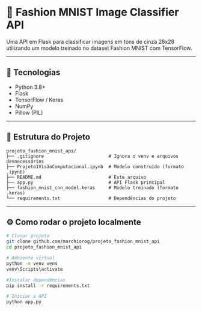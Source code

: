 # 🧠 Fashion MNIST Image Classifier API

Uma API em Flask para classificar imagens em tons de cinza 28x28 utilizando um modelo treinado no dataset Fashion MNIST com TensorFlow.

---

## 🚀 Tecnologias

- Python 3.8+
- Flask
- TensorFlow / Keras
- NumPy
- Pillow (PIL)

---

## 📁 Estrutura do Projeto

```
projeto_fashion_mnist_api/
├── .gitignore                        # Ignora o venv e arquivos desnecessários
├── Projeto1VisãoComputacional.ipynb  # Modelo construído (formato .ipynb)
├── README.md                         # Este arquivo
├── app.py                            # API Flask principal
├── fashion_mnist_cnn_model.keras     # Modelo treinado (formato .keras)
└── requirements.txt                  # Dependências do projeto
```

---

## ⚙️ Como rodar o projeto localmente


```bash
# Clonar projeto
git clone github.com/marchiorog/projeto_fashion_mnist_api
cd projeto_fashion_mnist_api

# Ambiente virtual
python -m venv venv
venv\Scripts\activate

#Instalar dependências
pip install -r requirements.txt

# Iniciar a API
python app.py
